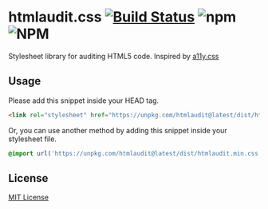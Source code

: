 
# htmlaudit.css [![Build Status](https://travis-ci.com/erolj/htmlaudit.svg?branch=master)](https://travis-ci.com/erolj/htmlaudit) ![npm](https://img.shields.io/npm/v/htmlaudit) ![NPM](https://img.shields.io/npm/l/htmlaudit)

Stylesheet library for auditing HTML5 code. Inspired by [a11y.css](https://github.com/ffoodd/a11y.css)

## Usage

Please add this snippet inside your HEAD tag.

```html
<link rel="stylesheet" href="https://unpkg.com/htmlaudit@latest/dist/htmlaudit.min.css" crossorigin="anonymous">
```

Or, you can use another method by adding this snippet inside your stylesheet file.

```css
@import url('https://unpkg.com/htmlaudit@latest/dist/htmlaudit.min.css');
```

## License

[MIT License](https://github.com/erolj/htmlaudit/blob/master/LICENSE)
